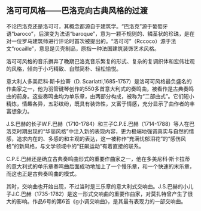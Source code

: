 ## 洛可可风格——巴洛克向古典风格的过渡

不论巴洛克还是洛可可，其概念都源自于建筑学。“巴洛克”源于葡萄牙语“baroco”，后演变为法语“baroque”，意为一颗不规则的、鳞茎状的珍珠，是在对一位罗马建筑师进行评论时首次被提出的。“洛可可”（Rccoco）源于法文“rocaille”，意思是贝壳制品，原指一种法国建筑装饰艺术风格。

洛可可风格的音乐摒弃了晚期巴洛克音乐繁复的形式、复杂的复调织体和宏伟壮观的风格，倾向于小巧精致、自然简朴、轻松愉悦。

意大利人多美尼科·斯卡拉蒂（D. Scarlatti,1685-1757）是洛可可风格最负盛名的作曲家之一，他为羽管键琴创作的550多首意大利式的奏鸣曲，被看作是古典奏鸣曲的前身。这些奏鸣曲均为单乐章，由两部分构成，被称为“二部曲式”。它们短小精炼，情趣各异，五彩缤纷，既具有装饰性，又富于情感，充分显示了曲作者的丰富想象力。

J.S.巴赫的长子W.F.巴赫（1710-1784）和三子C.P.E.巴赫（1714-1788）等人在巴洛克时期出现的“华丽风格”中注入新的表现内容，更为极端地强调真实与自然的情感，追求内在的、多感的和主观的表达，这一被称作“充满忧郁泪花”的“感伤风格”的新风格，与文学领域中的“狂飙运动”有着直接的联系。

C.P.E.巴赫还是确立古典奏鸣曲形式的重要作曲家之一，他在多美尼科·斯卡拉蒂的意大利式的单乐章奏鸣曲后面成功地加上了一个慢乐章，和一个快速的末乐章，而这也正是古典奏鸣曲的模式。

其时，交响曲也开始出现，不过当时是三乐章的意大利式交响曲。J.S.巴赫的小儿子J.C.巴赫（1735-1782）是这一形式交响曲的重要作曲家，对莫扎特曾产生了很大的影响。作品6号的第6首《g小调交响曲》，是其最有表现力的一部交响曲。